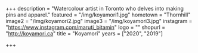 +++
description = "Watercolour artist in Toronto who delves into making pins and apparel."
featured = "/img/koyamori1.jpg"
hometown = "Thornhill"
image2 = "/img/koyamori2.jpg"
image3 = "/img/koyamori3.jpg"
instagram = "https://www.instagram.com/maruti_bitamin"
logo = ""
shopurl = "http://koyamori.ca"
title = "Koyamori"
years = ["2020", "2019"]

+++

